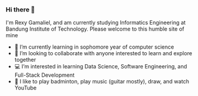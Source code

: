 ### Hi there 👋

I'm Rexy Gamaliel, and am currently studying Informatics Engineering at Bandung Institute of Technology.
Please welcome to this humble site of mine 

- 🌱 I’m currently learning in sophomore year of computer science
- 👯 I’m looking to collaborate with anyone interested to learn and explore together
- 💻 I’m interested in learning Data Science, Software Engineering, and Full-Stack Development
- 🏀 I like to play badminton, play music (guitar mostly), draw, and watch YouTube
